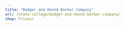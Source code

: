 ```yaml
---
title: "Badger and Hound Barber Company"
url: /state-college/badger-and-hound-barber-company/
shop: Friseur
---
```


